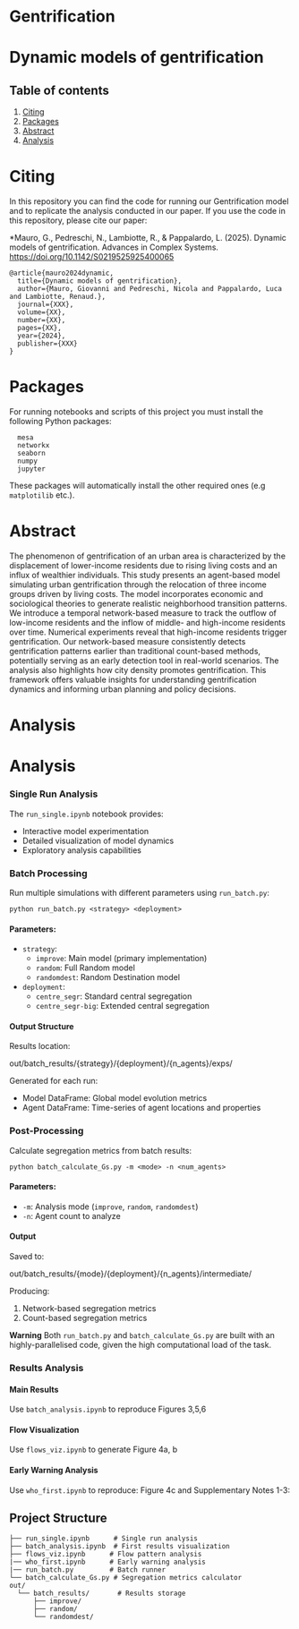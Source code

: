# Gentrification

# Dynamic models of gentrification
## Table of contents
1. [Citing](#citing)
2. [Packages](#packages)
3. [Abstract](#abstract)
4. [Analysis](#analysis)



# Citing
In this repository you can find the code for running our Gentrification model and to replicate the analysis conducted in our paper.
If you use the code in this repository, please cite our paper:

*Mauro, G., Pedreschi, N., Lambiotte, R., & Pappalardo, L. (2025). Dynamic models of gentrification. Advances in Complex Systems. https://doi.org/10.1142/S0219525925400065
```
@article{mauro2024dynamic,
  title={Dynamic models of gentrification},
  author={Mauro, Giovanni and Pedreschi, Nicola and Pappalardo, Luca and Lambiotte, Renaud.},
  journal={XXX},
  volume={XX},
  number={XX},
  pages={XX},
  year={2024},
  publisher={XXX}
}
```

# Packages
For running notebooks and scripts of this project you must install the following Python packages:
```
  mesa
  networkx
  seaborn
  numpy
  jupyter
```
These packages will automatically install the other required ones (e.g ```matplotilib``` etc.).

# Abstract

The phenomenon of gentrification of an urban area is characterized by the displacement of lower-income residents due to rising living costs and an influx of wealthier individuals. This study presents an agent-based model simulating urban gentrification through the relocation of three income groups driven by living costs. The model incorporates economic and sociological theories to generate realistic neighborhood transition patterns. We introduce a temporal network-based measure to track the outflow of low-income residents and the inflow of middle- and high-income residents over time. Numerical experiments reveal that high-income residents trigger gentrification. Our network-based measure consistently detects gentrification patterns earlier than traditional count-based methods, potentially serving as an early detection tool in real-world scenarios. The analysis also highlights how city density promotes gentrification. This framework offers valuable insights for understanding gentrification dynamics and informing urban planning and policy decisions.


# Analysis

# Analysis

### Single Run Analysis
The `run_single.ipynb` notebook provides:
- Interactive model experimentation 
- Detailed visualization of model dynamics
- Exploratory analysis capabilities

### Batch Processing
Run multiple simulations with different parameters using `run_batch.py`:

`python run_batch.py <strategy> <deployment>`

#### Parameters:
- `strategy`: 
  - `improve`: Main model (primary implementation)
  - `random`: Full Random model 
  - `randomdest`: Random Destination model
- `deployment`:
  - `centre_segr`: Standard central segregation
  - `centre_segr-big`: Extended central segregation


#### Output Structure
Results location:

out/batch_results/{strategy}/{deployment}/{n_agents}/exps/

Generated for each run:
- Model DataFrame: Global model evolution metrics
- Agent DataFrame: Time-series of agent locations and properties

### Post-Processing
Calculate segregation metrics from batch results:

`python batch_calculate_Gs.py -m <mode> -n <num_agents>`

#### Parameters:
- `-m`: Analysis mode (`improve`, `random`, `randomdest`)
- `-n`: Agent count to analyze

#### Output
Saved to:

out/batch_results/{mode}/{deployment}/{n_agents}/intermediate/

Producing:
1. Network-based segregation metrics
2. Count-based segregation metrics


**Warning** Both `run_batch.py` and `batch_calculate_Gs.py` are built with an highly-parallelised code, given the high computational load of the task.




### Results Analysis

#### Main Results
Use `batch_analysis.ipynb` to reproduce Figures 3,5,6

#### Flow Visualization
Use `flows_viz.ipynb` to generate Figure 4a, b

#### Early Warning Analysis
Use `who_first.ipynb` to reproduce: Figure 4c and Supplementary Notes 1-3: 

## Project Structure
```
├── run_single.ipynb      # Single run analysis
├── batch_analysis.ipynb  # First results visualization
├── flows_viz.ipynb      # Flow pattern analysis
|── who_first.ipynb      # Early warning analysis
|── run_batch.py         # Batch runner
└── batch_calculate_Gs.py # Segregation metrics calculator
out/
  └── batch_results/       # Results storage
      ├── improve/        
      ├── random/
      └── randomdest/
```